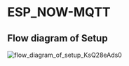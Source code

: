 # ESP_NOW-MQTT

## Flow diagram of Setup

![flow_diagram_of_setup_KsQ28eAds0](https://github.com/user-attachments/assets/c3792b38-94d4-4ffb-a3fc-ecd27cef493a)
